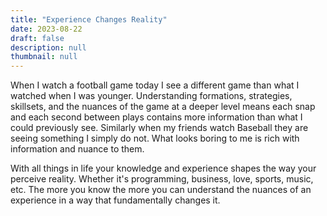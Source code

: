 ```yaml
---
title: "Experience Changes Reality"
date: 2023-08-22
draft: false
description: null
thumbnail: null
---
```


When I watch a football game today I see a different game than what I watched when I was younger. Understanding formations, strategies, skillsets, and the nuances of the game at a deeper level means each snap and each second between plays contains more information than what I could previously see. Similarly when my friends watch Baseball they are seeing something I simply do not. What looks boring to me is rich with information and nuance to them. 

With all things in life your knowledge and experience shapes the way your perceive reality. Whether it's programming,
business, love, sports, music, etc. The more you know the more you can understand the nuances of an experience in a way that fundamentally changes it.